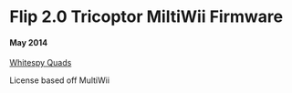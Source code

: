 # Flip 2.0 Tricoptor MiltiWii Firmware
#### May 2014

[Whitespy Quads](http://witespyquad.gostorego.com/flip-2-0.html)


License based off MultiWii
